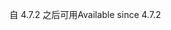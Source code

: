 <span data-ttu-id="f5b95-101">自 4.7.2 之后可用</span><span class="sxs-lookup"><span data-stu-id="f5b95-101">Available since 4.7.2</span></span>